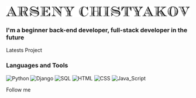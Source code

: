 [![Header](https://github.com/Arseny-Chistyakov/Arseny-Chistyakov/blob/main/assets/header.png)](https://t.me/samson200289)

### I'm a beginner back-end developer, full-stack developer in the future

Latests Project

### Languages and Tools
![Python](https://img.shields.io/badge/-Python-black?style=for-the-badge&logo=python&logoColor=356E9E)
![Django](https://img.shields.io/badge/-Django_+_Django_REST-black?style=for-the-badge&logo=Django&logoColor=29A070)
![SQL](https://img.shields.io/badge/-SQL(postgresql/mysql)-black?style=for-the-badge&logo=POSTGRESQL&logoColor=31648C)
![HTML](https://img.shields.io/badge/-HTML-black?style=for-the-badge&logo=HTML5&logoColor=red)
![CSS](https://img.shields.io/badge/-CSS-black?style=for-the-badge&logo=css3&logoColor=2091EB)
![Java_Script](https://img.shields.io/badge/-JS-black?style=for-the-badge&logo=JavaScript&logoColor=yellow)



Follow me